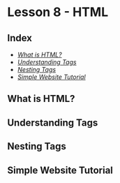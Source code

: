 # Lesson 8 - HTML

## Index

* [*What is HTML?*](#what-is-html)
* [*Understanding Tags*](#understanding-tags)
* [*Nesting Tags*](#nesting-tags)
* [*Simple Website Tutorial*](#simple-website-tutorial)

## What is HTML?

## Understanding Tags

## Nesting Tags

## Simple Website Tutorial
